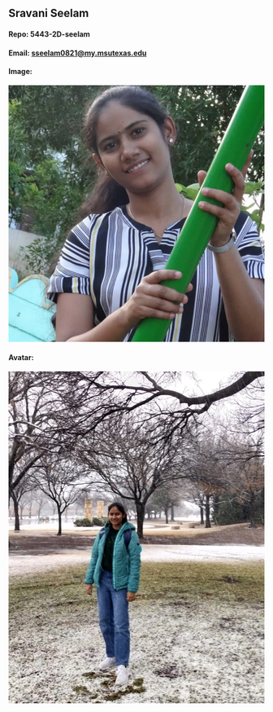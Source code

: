 ## Sravani Seelam
#### Repo: 5443-2D-seelam
#### Email: sseelam0821@my.msutexas.edu
#### Image: 
![Sravani Seelam](https://github.com/Sravani0821/5443-2D-seelam/blob/main/sravani.jpg)
#### Avatar:
![Sravani Seelam](https://github.com/Sravani0821/5443-2D-seelam/blob/main/sravaniavatar.jpg)
